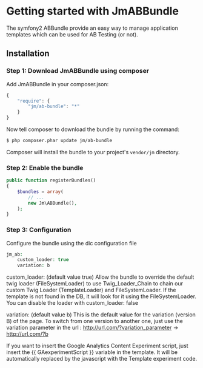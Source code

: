 Getting started with JmABBundle
===============================

The symfony2 ABBundle provide an easy way to manage application templates which can be used for AB Testing (or not).


## Installation

### Step 1: Download JmABBundle using composer

Add JmABBundle in your composer.json:

```js
{
    "require": {
        "jm/ab-bundle": "*"
    }
}
```

Now tell composer to download the bundle by running the command:

``` bash
$ php composer.phar update jm/ab-bundle
```

Composer will install the bundle to your project's `vendor/jm` directory.


### Step 2: Enable the bundle
```php
public function registerBundles()
{
    $bundles = array(
        // ...
        new Jm\ABBundle(),
    );
}
```

### Step 3: Configuration

Configure the bundle using the dic configuration file
```php
jm_ab:
    custom_loader: true
    variation: b
```

custom_loader:
(default value true)
Allow the bundle to override the default twig loader (FileSystemLoader) to use
Twig_Loader_Chain to chain our custom Twig Loader (TemplateLoader) and FileSystemLoader.
If the template is not found in the DB, it will look for it using the FileSystemLoader.
You can disable the loader with custom_loader: false

variation:
(default value b)
This is the default value for the variation (version B) of the page.
To switch from one version to another one, just use the variation parameter in the url :
http://url.com/?variation_parameter -> http://url.com/?b


If you want to insert the Google Analytics Content Experiment script,
just insert the {{ GAexperimentScript }} variable in the template. It
will be automatically replaced by the javascript with the Template
experiment code.

